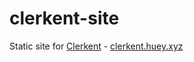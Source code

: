 # clerkent-site

Static site for [Clerkent](https://github.com/lacuna-technologies/clerkent) - [clerkent.huey.xyz](https://clerkent.huey.xyz)